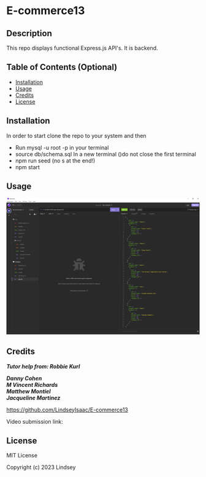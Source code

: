 # E-commerce13

## Description

This repo displays functional Express.js API's.
It is backend.

## Table of Contents (Optional)

- [Installation](#installation)
- [Usage](#usage)
- [Credits](#credits)
- [License](#license)

## Installation

In order to start clone the repo to your system and then<br>

- Run mysql -u root -p in your terminal
- source db/schema.sql
In a new terminal ()do not close the first terminal<br>
- npm run seed (no s at the end!)
- npm start


## Usage

 ![insomnia](/images/Capture.PNG)
 
## Credits

***Tutor help from: Robbie Kurl***<br>

***Danny Cohen***<br>
***M Vincent Richards***<br>
***Matthew Montiel***<br>
***Jacqueline Martinez***<br>

https://github.com/LindseyIsaac/E-commerce13

Video submission link:


## License

MIT License

Copyright (c) 2023 Lindsey